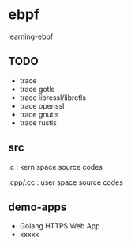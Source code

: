 # ebpf
learning-ebpf
## TODO
- trace
- trace gotls
- trace libressl/libretls
- trace openssl
- trace gnutls
- trace rustls
## src
.c : kern space source codes

.cpp/.cc : user space source codes

## demo-apps
- Golang HTTPS Web App
- xxxxx


